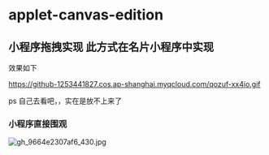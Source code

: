 # applet-canvas-edition

## 小程序拖拽实现 此方式在名片小程序中实现

效果如下

https://github-1253441827.cos.ap-shanghai.myqcloud.com/qozuf-xx4io.gif 

ps 自己去看吧，，实在是放不上来了

### 小程序直接围观

![gh_9664e2307af6_430.jpg](https://upload-images.jianshu.io/upload_images/2046465-cb18abd76f89d66e.jpg?imageMogr2/auto-orient/strip%7CimageView2/2/w/1240)

